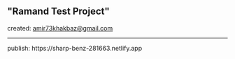 "Ramand Test Project"
----------------------

created: amir73khakbaz@gmail.com
<hr/>
publish: https://sharp-benz-281663.netlify.app